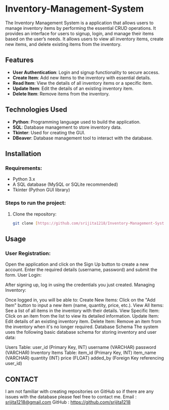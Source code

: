 # Inventory-Management-System
The Inventory Management System is a application that allows users to manage inventory items by performing the essential CRUD operations. It provides an interface for users to signup, login, and manage their items based on the user’s needs. It allows users to view all inventory items, create new items, and delete existing items from the inventory.
## Features
- **User Authentication**: Login and signup functionality to secure access.
- **Create Item**: Add new items to the inventory with essential details.
- **Read Item**: View the details of all inventory items or a specific item.
- **Update Item**: Edit the details of an existing inventory item.
- **Delete Item**: Remove items from the inventory.

## Technologies Used
- **Python**: Programming language used to build the application.
- **SQL**: Database management to store inventory data.
- **Tkinter**: Used for creating the GUI.
- **DBeaver**: Database management tool to interact with the database.

## Installation
### Requirements:
- Python 3.x
- A SQL database (MySQL or SQLite recommended)
- Tkinter (Python GUI library)

### Steps to run the project:
1. Clone the repository:
   ```bash
   git clone [https://github.com/srijita1218/Inventory-Management-System]


## Usage
### User Registration:

Open the application and click on the Sign Up button to create a new account.
Enter the required details (username, password) and submit the form.
User Login:

After signing up, log in using the credentials you just created.
Managing Inventory:

Once logged in, you will be able to:
Create New Items: Click on the "Add Item" button to input a new item (name, quantity, price, etc.).
View All Items: See a list of all items in the inventory with their details.
View Specific Item: Click on an item from the list to view its detailed information.
Update Item: Edit details of an existing inventory item.
Delete Item: Remove an item from the inventory when it's no longer required.
Database Schema
The system uses the following basic database schema for storing inventory and user data:

Users Table:
user_id (Primary Key, INT)
username (VARCHAR)
password (VARCHAR)
Inventory Items Table:
item_id (Primary Key, INT)
item_name (VARCHAR)
quantity (INT)
price (FLOAT)
added_by (Foreign Key referencing user_id)

## CONTACT
I am not familiar with creating repositories on GitHub so if there are any issues with the database please feel free to contact me. 
Email : srijita1218@gmail.com
GitHub : https://github.com/srijita1218
